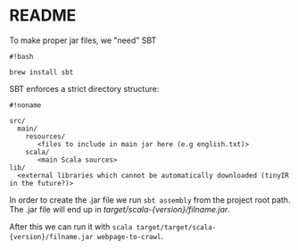 # README #

To make proper jar files, we "need" SBT 
```
#!bash

brew install sbt
```
SBT enforces a strict directory structure:

```
#!noname

src/
  main/
    resources/
       <files to include in main jar here (e.g english.txt)>
    scala/
       <main Scala sources>
lib/
  <external libraries which cannot be automatically downloaded (tinyIR in the future?)>
```

In order to create the .jar file we run `sbt assembly` from the project root path. The .jar file will end up in *target/scala-{version}/filname.jar*. 

After this we can run it with `scala target/target/scala-{version}/filname.jar webpage-to-crawl`.